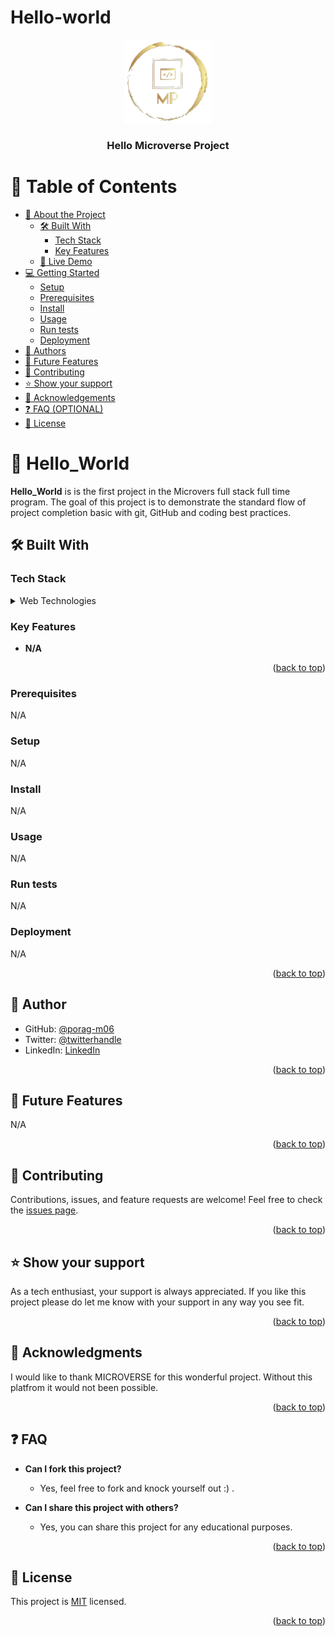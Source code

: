 # Hello-world
<a name="readme-top"></a>

<div align="center">
  <img src="porag-logo.png" alt="logo" width="140"  height="auto" />
  <br/>
  <h3><b>Hello Microverse Project</b></h3>
</div>


# 📗 Table of Contents

- [📖 About the Project](#about-project)
  - [🛠 Built With](#built-with)
    - [Tech Stack](#tech-stack)
    - [Key Features](#key-features)
  - [🚀 Live Demo](#live-demo)
- [💻 Getting Started](#getting-started)
  - [Setup](#setup)
  - [Prerequisites](#prerequisites)
  - [Install](#install)
  - [Usage](#usage)
  - [Run tests](#run-tests)
  - [Deployment](#triangular_flag_on_post-deployment)
- [👥 Authors](#authors)
- [🔭 Future Features](#future-features)
- [🤝 Contributing](#contributing)
- [⭐️ Show your support](#support)
- [🙏 Acknowledgements](#acknowledgements)
- [❓ FAQ (OPTIONAL)](#faq)
- [📝 License](#license)


# 📖  <a name="about-project">Hello_World</a>

**Hello_World** is is the first project in the Microvers full stack full time program. The goal of this project is to demonstrate the standard flow of project completion basic with git, GitHub and coding best practices. 


## 🛠 Built With <a name="built-with"></a>

### Tech Stack <a name="tech-stack"></a> 
<details>
  <summary>Web Technologies</summary>
  <ul>
    <li><a href="https://developer.mozilla.org/en-US/docs/Web/HTML">HTML</a></li>
    <li><a href="https://developer.mozilla.org/en-US/docs/Web/CSS">CSS</a></li>
  </ul>
</details>

### Key Features <a name="key-features"></a>
- **N/A**

<p align="right">(<a href="#readme-top">back to top</a>)</p>

### Prerequisites
N/A

### Setup
N/A

### Install
N/A

### Usage
N/A

### Run tests
N/A

### Deployment
N/A

<p align="right">(<a href="#readme-top">back to top</a>)</p>


## 👥 Author <a name="author"></a>
- GitHub: [@porag-m06](https://github.com/porag-m06)
- Twitter: [@twitterhandle](https://twitter.com/twitterhandle)
- LinkedIn: [LinkedIn](https://www.linkedin.com/in/muhammad-porag-nsu-cse/)

<p align="right">(<a href="#readme-top">back to top</a>)</p>

## 🔭 Future Features <a name="future-features"></a>
N/A

<p align="right">(<a href="#readme-top">back to top</a>)</p>

## 🤝 Contributing <a name="contributing"></a>

Contributions, issues, and feature requests are welcome!
Feel free to check the [issues page](../../issues/).

<p align="right">(<a href="#readme-top">back to top</a>)</p>

## ⭐️ Show your support <a name="support"></a>
As a tech enthusiast, your support is always appreciated. If you like this project please do let me know with your support in any way you see fit. 

<p align="right">(<a href="#readme-top">back to top</a>)</p>

## 🙏 Acknowledgments <a name="acknowledgements"></a>
I would like to thank MICROVERSE for this wonderful project. Without this platfrom it would not been possible. 

<p align="right">(<a href="#readme-top">back to top</a>)</p>

## ❓ FAQ <a name="faq"></a>

- **Can I fork this project?**
  - Yes, feel free to fork and knock yourself out :) . 

- **Can I share this project with others?**
  - Yes, you can share this project for any educational purposes. 

<p align="right">(<a href="#readme-top">back to top</a>)</p>



## 📝 License <a name="license"></a>

This project is [MIT](./LICENSE) licensed.

<p align="right">(<a href="#readme-top">back to top</a>)</p>

